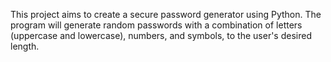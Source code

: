 This project aims to create a secure password generator using Python. The program will generate random passwords with a combination of letters (uppercase and lowercase), numbers, and symbols, to the user's desired length.
